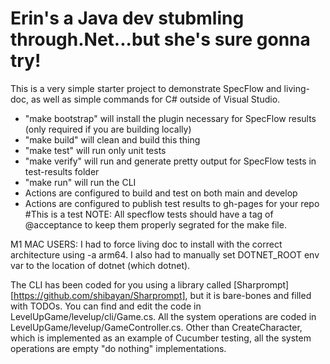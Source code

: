 # Erin's a Java dev stubmling through.Net...but she's sure gonna try!
This is a very simple starter project to demonstrate SpecFlow and living-doc, as well as simple commands for C# outside of Visual Studio.
* "make bootstrap" will install the plugin necessary for SpecFlow results (only required if you are building locally)
* "make build" will clean and build this thing
* "make test" will run only unit tests 
* "make verify" will run and generate pretty output for SpecFlow tests in test-results folder
* "make run" will run the CLI
* Actions are configured to build and test on both main and develop
* Actions are configured to publish test results to gh-pages for your repo
#This is a test
NOTE: All specflow tests should have a tag of @acceptance to keep them properly segrated for the make file.

M1 MAC USERS: I had to force living doc to install with the correct architecture using -a arm64. I also had to manually set DOTNET_ROOT env var to the location of dotnet (which dotnet).

The CLI has been coded for you using a library called [Sharprompt][https://github.com/shibayan/Sharprompt], but it is bare-bones and filled with TODOs. You can find and edit the code in LevelUpGame/levelup/cli/Game.cs.  All the system operations are coded in LevelUpGame/levelup/GameController.cs. Other than CreateCharacter, which is implemented as an example of Cucumber testing, all the system operations are empty "do nothing" implementations.